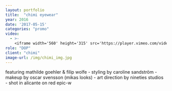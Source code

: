 ```yaml
---
layout: portfolio
title:  "chimi eyewear"
year: 2016
date: '2017-05-15'
categories: "promo"
video: 
  - >-
    <iframe width='560' height='315' src='https://player.vimeo.com/video/216285439' frameborder='0' allowfullscreen></iframe>
role: "DOP"
client: "chimi"
image-url: /img/chimi_img.jpg
---
```


featuring mathilde goehler & filip wolfe - 
styling by caroline sandström - 
makeup by oscar svensson (mikas looks) - 
art direction by nineties studios - 
shot in alicante on red epic-w
